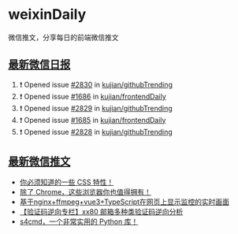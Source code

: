 # weixinDaily
微信推文，分享每日的前端微信推文

## [最新微信日报](https://github.com/kujian/weixinDaily/issues)

<!--START_SECTION:activity-->
1. ❗ Opened issue [#2830](https://github.com/kujian/githubTrending/issues/2830) in [kujian/githubTrending](https://github.com/kujian/githubTrending)
2. ❗ Opened issue [#1686](https://github.com/kujian/frontendDaily/issues/1686) in [kujian/frontendDaily](https://github.com/kujian/frontendDaily)
3. ❗ Opened issue [#2829](https://github.com/kujian/githubTrending/issues/2829) in [kujian/githubTrending](https://github.com/kujian/githubTrending)
4. ❗ Opened issue [#1685](https://github.com/kujian/frontendDaily/issues/1685) in [kujian/frontendDaily](https://github.com/kujian/frontendDaily)
5. ❗ Opened issue [#2828](https://github.com/kujian/githubTrending/issues/2828) in [kujian/githubTrending](https://github.com/kujian/githubTrending)
<!--END_SECTION:activity-->


## [最新微信推文](https://weixin.qdkfweb.cn/)

<!-- BLOG-POST-LIST:START -->
- [你必须知道的一些 CSS 特性！](https://weixin.qdkfweb.cn/42091.html)
- [除了 Chrome，这些浏览器你也值得拥有！](https://weixin.qdkfweb.cn/42069.html)
- [基于nginx+ffmpeg+vue3+TypeScript在网页上显示监控的实时画面](https://weixin.qdkfweb.cn/42074.html)
- [【验证码逆向专栏】xx80 邮箱多种类验证码逆向分析](https://weixin.qdkfweb.cn/42068.html)
- [s4cmd，一个非常实用的 Python 库！](https://weixin.qdkfweb.cn/42078.html)
<!-- BLOG-POST-LIST:END -->